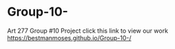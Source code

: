 # Group-10-
Art 277 Group #10 Project 
click this link to view our work https://bestmanmoses.github.io/Group-10-/
